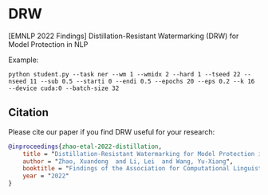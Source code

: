 # DRW
[EMNLP 2022 Findings] Distillation-Resistant Watermarking (DRW) for Model Protection in NLP

Example:

`
python student.py --task ner --wm 1 --wmidx 2 --hard 1 --tseed 22 --nseed 11 --sub 0.5 --starti 0 --endi 0.5 --epochs 20 --eps 0.2 --k 16 --device cuda:0 --batch-size 32
`

## Citation

Please cite our paper if you find DRW useful for your research:

```bibtex
@inproceedings{zhao-etal-2022-distillation,
    title = "Distillation-Resistant Watermarking for Model Protection in NLP",
    author = "Zhao, Xuandong  and Li, Lei  and Wang, Yu-Xiang",
    booktitle = "Findings of the Association for Computational Linguistics: EMNLP 2022",
    year = "2022"
}
```
